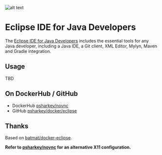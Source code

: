 ![alt text](http://www.eclipse.org/eclipse.org-common/themes/solstice/public/images/logo/eclipse-426x100.png)
# Eclipse IDE for Java Developers

The [Eclipse IDE for Java Developers](http://www.eclipse.org/downloads/packages/eclipse-ide-java-developers/neonr) includes the essential tools for any Java developer, including a Java IDE, a Git client, XML Editor, Mylyn, Maven and Gradle integration.

## Usage

TBD

## On DockerHub / GitHub

* DockerHub [psharkey/novnc](https://hub.docker.com/r/psharkey/eclipse/)
* GitHub [psharkey/docker/eclipse](https://github.com/psharkey/docker/tree/eclipse/eclipse)

## Thanks

Based on [batmat/docker-eclipse](https://hub.docker.com/r/batmat/docker-eclipse/~/dockerfile/).

**Refer to [psharkey/novnc](https://hub.docker.com/r/psharkey/novnc/) for an alternative X11 configuration.**
